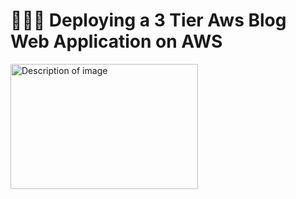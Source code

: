 # 👨🏼‍💻 Deploying a 3 Tier Aws Blog Web Application on AWS
<html>
  <body>
    <img src="path/to/image.jpg" alt="Description of image" width="300" height="200">

  </body>
</html>
